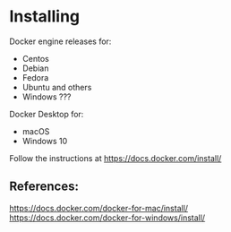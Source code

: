 # Installing
Docker engine releases for:
 - Centos
 - Debian
 - Fedora
 - Ubuntu
and others
 - Windows ???

Docker Desktop for:
 - macOS
 - Windows 10

Follow the instructions at https://docs.docker.com/install/



## References:
https://docs.docker.com/docker-for-mac/install/
https://docs.docker.com/docker-for-windows/install/
